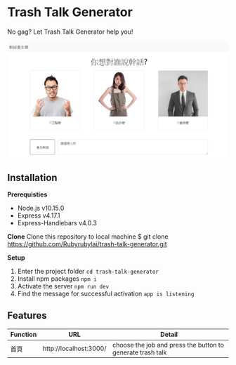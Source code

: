 # Trash Talk Generator
No gag? Let Trash Talk Generator help you!

![image](https://github.com/Rubyrubylai/trash-talk-generator/blob/master/trash_talk_generator.PNG)

## Installation
**Prerequisties**
* Node.js v10.15.0
* Express v4.17.1
* Express-Handlebars v4.0.3

**Clone**
Clone this repository to local machine
$ git clone https://github.com/Rubyrubylai/trash-talk-generator.git

**Setup**
1. Enter the project folder
```cd trash-talk-generator```
2. Install npm packages
```npm i```
3. Activate the server
```npm run dev```
4. Find the message for successful activation
```app is listening```

## Features
|Function|URL     |Detail  |
|--------|--------|--------|
|首頁    |http://localhost:3000/|choose the job and press the button to generate trash talk|

